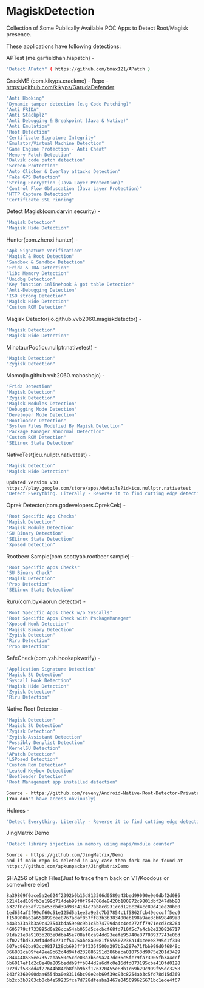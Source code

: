 # MagiskDetection
Collection of Some Publically Available POC Apps to Detect Root/Magisk presence. 

These applications have following detections:

APTest (me.garfieldhan.hiapatch) -
```sh
"Detect APatch" ( https://github.com/bmax121/APatch )
```

CrackME (com.kikyps.crackme) - 
Repo - https://github.com/kikyps/GarudaDefender
```sh
"Anti Hooking"
"Dynamic tamper detection (e.g Code Patching)"
"Anti FRIDA"
"Anti Stackplz"
"Anti Debugging & Breakpoint (Java & Native)"
"Anti Emulation"
"Root Detection"
"Certificate Signature Integrity"
"Emulator/Virtual Machine Detection"
"Game Engine Protection - Anti Cheat"
"Memory Patch Detection"
"Dalvik code patch detection"
"Screen Protection"
"Auto Clicker & Overlay attacks Detection"
"Fake GPS Detection"
"String Encryption (Java Layer Protection)"
"Control Flow Obfuscation (Java Layer Protection)"
"HTTP Capture Detection"
"Certificate SSL Pinning"
```

Detect Magisk(com.darvin.security) -
```sh
"Magisk Detection"
"Magisk Hide Detection"
```

Hunter(com.zhenxi.hunter) -
```sh
"Apk Signature Verification"
"Magisk & Root Detection"
"Sandbox & Sandbox Detection"
"Frida & IDA Detection"
"libc Memory Detection"
"Unidbg Detection"
"Key function inlinehook & got table Detection"
"Anti-Debugging Detection"
"ISO strong Detection"
"Magisk Hide Detection"
"Custom ROM Detection"
```

Magisk Detector(io.github.vvb2060.magiskdetector) -
```sh
"Magisk Detection"
"Magisk Hide Detection"
```

MinotaurPoc(icu.nullptr.nativetest) -
```sh
"Magisk Detection"
"Zygisk Detection"
```

Momo(io.github.vvb2060.mahoshojo) -
```sh
"Frida Detection"
"Magisk Detection"
"Zygisk Detection"
"Magisk Modules Detection"
"Debugging Mode Detection"
"Developer Mode Detection"
"Bootloader Detection"
"System Files Modified By Magisk Detection"
"Package Manager abnormal Detection"
"Custom ROM Detection"
"SELinux State Detection"
``` 

NativeTest(icu.nullptr.nativetest) -
```sh
"Magisk Detection"
"Magisk Hide Detection"

Updated Version v30
https://play.google.com/store/apps/details?id=icu.nullptr.nativetest
"Detect Everything. Literally - Reverse it to find cutting edge detection ideas"
```

Oprek Detector(com.godevelopers.OprekCek) -
```sh
"Root Specific App Checks"
"Magisk Detection"
"Magisk Module Detection"
"SU Binary Detection"
"SELinux State Detection"
"Xposed Detection"
```

Rootbeer Sample(com.scottyab.rootbeer.sample) -
```sh
"Root Specific Apps Checks"
"SU Binary Check"
"Magisk Detection"
"Prop Detection"
"SELinux State Detection"
```

Ruru(com.byxiaorun.detector) -
```sh
"Root Specific Apps Check w/o Syscalls"
"Root Specific Apps Check with PackageManager"
"Xposed Hook Detection"
"Magisk Binary Detection"
"Zygisk Detection"
"Riru Detection"
"Prop Detection"
```

SafeCheck(com.ysh.hookapkverify) -
```sh
"Application Signature Detection"
"Magisk SU Detection"
"Syscall Hook Detection"
"Magisk Hide Detection"
"Zygisk Detection"
"Riru Detection"
```
Native Root Detector -
```sh
"Magisk Detection"
"Magisk SU Detection"
"Zygisk Detection"
"Zygisk-Assistant Detection"
"Possibly Denylist Detection"
"KernelSU Detection"
"APatch Detection"
"LSPosed Detection"
"Custom Rom Detection"
"Leaked Keybox Detection"
"Bootloader Detection"
"Root Management app installed detection"

Source - https://github.com/reveny/Android-Native-Root-Detector-Private
(You don't have access obviously)

```

Holmes -
```sh
"Detect Everything. Literally - Reverse it to find cutting edge detection ideas"
```

JingMatrix Demo
```sh
"Detect library injection in memory using maps/module counter"

Source - https://github.com/JingMatrix/Demo
and if main repo is deleted in any case then fork can be found at
https://github.com/apkunpacker/JingMatrixDemo
```


SHA256 of Each Files(Just to trace them back on VT/Koodous or somewhere else)

```sh
8a39869f0ace5a2e624f2392b0b15d813306d0589a43bed99090e9e0dbf2d086
52141ed109fb3e199d714deb99f0f794706de8420b180872c9801dbf247dbb80
a327f0ce5af72ee53cbd39d93c41d4c7ab8cd931ccd128c2d4cc89d41ee20b80
1ed654af2f99cf60c51e125d5a1ee3a9e3c7b37854c1f5862fcb49ecccff5ec9
f150900a62a651899cee8767adaf057ff83b3b383400eb198a9ae3cb698409a8
b4a3b33a3b3a9c423543bda59e0c9b1c5b74799da4c4ed272ff7971ecd3c8264
4605779cf733995d0a26cca54ab055d5cecbcf68fd710f5c7a4cb2e230826717
91da21e8a9103b283e0dba45e708af0ca94dd93eefe95740e87708937743e06d
3f027fbd5320f4def0271cf5425abe8a9081f655507236a1d4ceee8795d1f310
607ec962ba93cc9817129cb693ff0f335f500a297b5a297e71fbb998d0f6849c
066802ca09fe49ee9b62c4d94fd232886251d386baca010753d9975e201d3429
7844448585ee7357aba550c5cde03a3b5e9a247dc36c5fc79fa73905fb3a4ccf
6b6017ef1d2c8e48a805beddb9ffb844d2a6dfc0e16dfd073195cba410fd0128
972d7f538dd4f27644b84cb8fbb9b3f176320455e83b1c69b29c999f55dc3258
843f8360000daa6554ba0e83116bc90e2eb69f39c93c8254ab3c5fd78d15d369
5b2cb3b3203cb0cb4e59235fca7d728dfeaba1467e045699625671bc1ede4f67
```

